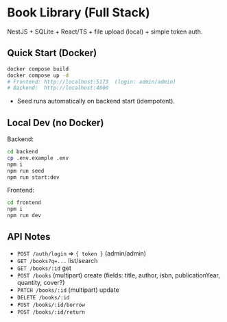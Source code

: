 # Book Library (Full Stack)

NestJS + SQLite + React/TS + file upload (local) + simple token auth.

## Quick Start (Docker)

```bash
docker compose build
docker compose up -d
# Frontend: http://localhost:5173  (login: admin/admin)
# Backend:  http://localhost:4000
```

* Seed runs automatically on backend start (idempotent).

## Local Dev (no Docker)

Backend:
```bash
cd backend
cp .env.example .env
npm i
npm run seed
npm run start:dev
```

Frontend:
```bash
cd frontend
npm i
npm run dev
```

## API Notes
- `POST /auth/login` => `{ token }`  (admin/admin)
- `GET /books?q=...` list/search
- `GET /books/:id` get
- `POST /books` (multipart) create (fields: title, author, isbn, publicationYear, quantity, cover?)
- `PATCH /books/:id` (multipart) update
- `DELETE /books/:id`
- `POST /books/:id/borrow`
- `POST /books/:id/return`
